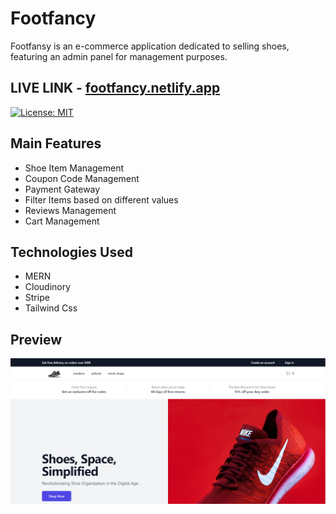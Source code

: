 # Footfancy

Footfansy is an e-commerce application dedicated to selling shoes, featuring an admin panel for management purposes.

## LIVE LINK - [footfancy.netlify.app](https://footfancy.netlify.app/)

[![License: MIT](https://img.shields.io/badge/License-MIT-yellow.svg)](https://opensource.org/licenses/MIT)

## Main Features 

* Shoe Item Management
* Coupon Code Management
* Payment Gateway
* Filter Items based on different values
* Reviews Management
* Cart Management
  
## Technologies Used

* MERN
* Cloudinory
* Stripe
* Tailwind Css

## Preview
![alt text](https://github.com/offisystw/portfolio/blob/main/port_images/shoefront.PNG?raw=true)

